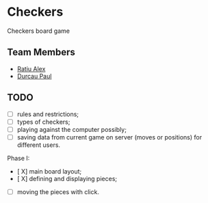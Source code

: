 # Checkers

Checkers board game
## Team Members
- [Ratiu Alex](https://github.com/Ratiu23)
- [Durcau Paul](https://github.com/PaulDurcau94)

## TODO

- [ ] rules and restrictions;
- [ ] types of checkers;
- [ ] playing against the computer possibly;
- [ ] saving data from current game on server (moves or positions) for different users.

Phase I:
- [ X] main board layout;
- [ X] defining and displaying pieces;
- [ ] moving the pieces with click.